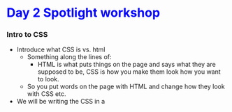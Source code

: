 # Day 2 Spotlight workshop

### Intro to CSS
* Introduce what CSS is vs. html
  * Something along the lines of:
    * HTML is what puts things on the page and says what they are supposed to be, CSS is how you make them look how you want to look.
  * So you put words on the page with HTML and change how they look with CSS etc.
* We will be writing the CSS in a <style> tag in the head of the html file they started in the previous session (this is to avoid doing inline styling, and to avoid showing how to link files)
* Start with showing basics of changing color of text, background colours and sizes of images. do this on the element so ```css
p {
  color: red
}
h1 {
  color: blue
}
    ```
etc.
* Get them to do this on their page, make their Header and P tag different colours, and to resize their image a bit (maybe use px for this).
* Make sure everyone has done this and swapped over so both have done this on their own pages.
* Now, introduce the concept of classes, perhaps in this way.
  * Okay, so all of our P elements will be the same colour, if you make a new P element it will have the same colour as what you declared in your CSS.
  * What if you wanted more than one P tag, but different styles on each? This is where classes come into play!
  * Demonstrate how classes are used and demonstrate styling on different instances of the same element (eg. make 2 different p tags different colours).
* Get everyone to do this now, make sure they have 2 p elements in their HTML, assign a different class to each one, and then style them on that class.

I feel like this should take up the whole session, if not, get the students to do a bit of googling (with guidance from mentors) to see what other styling they can do on their page!
